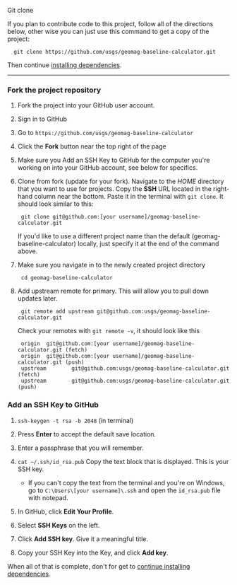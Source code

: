 Git clone

If you plan to contribute code to this project, follow all of the directions
below, other wise you can just use this command to get a copy of the project:

      git clone https://github.com/usgs/geomag-baseline-calculator.git

Then continue
[installing dependencies](readme_dependency_install.md#dependencies).

---
### Fork the project repository ###

1. Fork the project into your GitHub user account.
  1. Sign in to GitHub
  2. Go to `https://github.com/usgs/geomag-baseline-calculator`
  3. Click the **Fork** button near the top right of the page

2. Make sure you Add an SSH Key to GitHub for the computer you're
   working on into your GitHub account, see below for specifics.

3. Clone from fork (update for your fork).
   Navigate to the _HOME_ directory that you want to use for projects.
   Copy the __SSH__ URL located in the right-hand column near the bottom.
   Paste it in the terminal with `git clone`. It should look similar to this:

        git clone git@github.com:[your username]/geomag-baseline-calculator.git

   If you'd like to use a different project name than the default
   (geomag-baseline-calculator) locally, just specify it at the end of the
   command above.

4. Make sure you navigate in to the newly created project directory

        cd geomag-baseline-calculator

5. Add upstream remote for primary. This will allow you to pull down updates
   later.

        git remote add upstream git@github.com:usgs/geomag-baseline-calculator.git

   Check your remotes with `git remote -v`, it should look like this

        origin  git@github.com:[your username]/geomag-baseline-calculator.git (fetch)
        origin  git@github.com:[your username]/geomag-baseline-calculator.git (push)
        upstream        git@github.com:usgs/geomag-baseline-calculator.git (fetch)
        upstream        git@github.com:usgs/geomag-baseline-calculator.git (push)

### Add an SSH Key to GitHub ###

  1. `ssh-keygen -t rsa -b 2048` (in terminal)

  2. Press **Enter** to accept the default save location.

  3. Enter a passphrase that you will remember.

  4. `cat ~/.ssh/id_rsa.pub`
     Copy the text block that is displayed.
     This is your SSH key.
     - If you can't copy the text from the terminal and you're on Windows, go
       to `C:\Users\[your username]\.ssh` and open the `id_rsa.pub` file
       with notepad.

  5. In GitHub, click **Edit Your Profile**.

  6. Select **SSH Keys** on the left.

  7. Click **Add SSH key**. Give it a meaningful title.

  8. Copy your SSH Key into the Key, and click **Add key**.

When all of that is complete, don't for get to
[continue installing dependencies](readme_dependency_install.md#dependencies).
